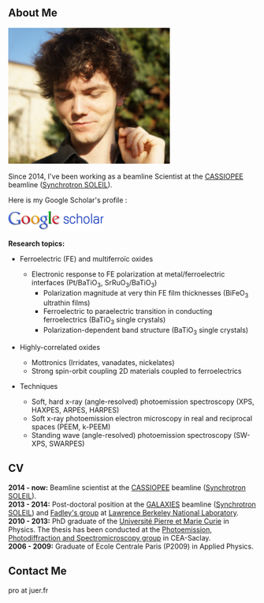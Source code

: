 About Me
---

![Profile Pic](julien_rault_LD.png)

Since 2014, I've been working as a beamline Scientist at the [CASSIOPEE](https://www.synchrotron-soleil.fr/en/beamlines/cassiopee) beamline ([Synchrotron SOLEIL](https://www.synchrotron-soleil.fr/en)).

Here is my Google Scholar's profile :  

[![Google Scholar Profile](logo_scholar.gif)](https://scholar.google.fr/citations?user=PiSdgocAAAAJ)  


**Research topics:**

* Ferroelectric (FE) and multiferroïc oxides
  
  * Electronic response to FE polarization at metal/ferroelectric interfaces (Pt/BaTiO<sub>3</sub>, SrRuO<sub>3</sub>/BaTiO<sub>3</sub>)
    * Polarization magnitude at very thin FE film thicknesses (BiFeO<sub>3</sub> ultrathin films)
    * Ferroelectric to paraelectric transition in conducting ferroelectrics (BaTiO<sub>3</sub> single crystals)
    * Polarization-dependent band structure (BaTiO<sub>3</sub> single crystals)  

* Highly-correlated oxides
 
    * Mottronics (Irridates, vanadates, nickelates)
    * Strong spin-orbit coupling 2D materials coupled to ferroelectrics

* Techniques

    * Soft, hard x-ray (angle-resolved) photoemission spectroscopy (XPS, HAXPES, ARPES, HARPES)
    * Soft x-ray photoemission electron microscopy in real and reciprocal spaces (PEEM, k-PEEM)
    * Standing wave (angle-resolved) photoemission spectroscopy (SW-XPS, SWARPES)

CV
---

**2014 - now:** Beamline scientist at the [CASSIOPEE](https://www.synchrotron-soleil.fr/en/beamlines/cassiopee) beamline ([Synchrotron SOLEIL](https://www.synchrotron-soleil.fr/en)).  
**2013 - 2014:** Post-doctoral position at the [GALAXIES](http://www.synchrotron-soleil.fr/Recherche/LignesLumiere/GALAXIES) beamline ([Synchrotron SOLEIL](https://www.synchrotron-soleil.fr/en)) and [Fadley's group](http://www.physics.ucdavis.edu/fadleygroup/) at [Lawrence Berkeley National Laboratory](http://www.lbl.gov/).  
**2010 - 2013:** PhD graduate of the [Université Pierre et Marie Curie](http://www.upmc.fr/) in Physics. The thesis has been conducted at the [Photoemission, Photodiffraction and Spectromicroscopy group](http://iramis.cea.fr/spec/Phocea/Vie_des_labos/Ast/ast_visu.php?id_ast=2075) in CEA-Saclay.  
**2006 - 2009:** Graduate of Ecole Centrale Paris (P2009) in Applied Physics.  

Contact Me
---
pro at juer.fr
